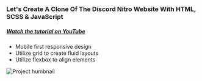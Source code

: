 ### Let's Create A Clone Of The Discord Nitro Website With HTML, SCSS & JavaScript 
##### [Watch the tutorial on YouTube](https://youtu.be/oBKs1ef0LzI)
- Mobile first responsive design
- Utilize grid to create fluid layouts
- Utilize flexbox to align elements

![Project humbnail](./thumbnail.png)
